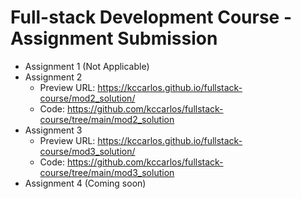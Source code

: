 # Full-stack Development Course - Assignment Submission

 - Assignment 1 (Not Applicable)
 - Assignment 2
   - Preview URL: https://kccarlos.github.io/fullstack-course/mod2_solution/
   - Code: https://github.com/kccarlos/fullstack-course/tree/main/mod2_solution
 - Assignment 3
   - Preview URL: https://kccarlos.github.io/fullstack-course/mod3_solution/
   - Code: https://github.com/kccarlos/fullstack-course/tree/main/mod3_solution
 - Assignment 4 (Coming soon)
